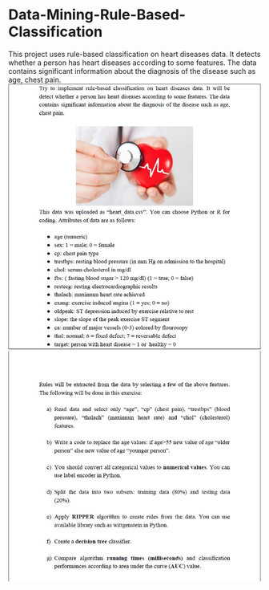# Data-Mining-Rule-Based-Classification
This project uses rule-based classification on heart diseases data. It detects whether a person has heart diseases according to some features. The data contains significant information about the diagnosis of the disease such as age, chest pain.
![alt text](https://github.com/OguzhanYldrm/Data-Mining-Rule-Based-Classification/blob/master/Project%20Explanation/ex2.JPG)
![alt text](https://github.com/OguzhanYldrm/Data-Mining-Rule-Based-Classification/blob/master/Project%20Explanation/ex2%201.JPG)
